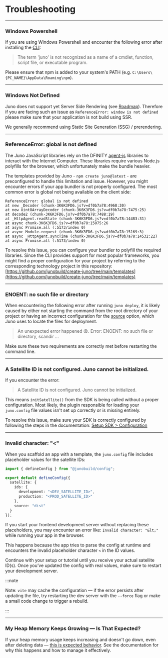 # Troubleshooting

---

### Windows Powershell

If you are using Windows Powershell and encounter the following error after installing the [CLI]:

> The term 'juno' is not recognized as a name of a cmdlet, function, script file, or executable program.

Please ensure that npm is added to your system's PATH (e.g. `C:\Users\{PC_NAME}\AppData\Roaming\npm`).

---

### Windows Not Defined

Juno does not support yet Server Side Rendering (see [Roadmap](./white-paper/roadmap.mdx)). Therefore if you are facing such an issue as `ReferenceError: window is not defined` please make sure that your application is not build using SSR.

We generally recommend using Static Site Generation (SSG) / prerendering.

---

### ReferenceError: global is not defined

The Juno JavaScript libraries rely on the DFINITY [agent-js](https://github.com/dfinity/agent-js/) libraries to interact with the Internet Computer. These libraries require various Node.js polyfills for the browser, which unfortunately make the bundle heavier.

The templates provided by Juno - `npm create juno@latest` - are preconfigured to handle this limitation and issue. However, you might encounter errors if your app bundler is not properly configured. The most common error is global not being available on the client side:

```
ReferenceError: global is not defined
at new _Decoder (chunk-3K6K3FD6.js?v=df0b7a78:4968:30)
at new Uint8ArrayDecoder (chunk-3K6K3FD6.js?v=df0b7a78:7475:25)
at decode2 (chunk-3K6K3FD6.js?v=df0b7a78:7488:19)
at _HttpAgent.readState (chunk-3K6K3FD6.js?v=df0b7a78:14483:31)
at async chunk-3K6K3FD6.js?v=df0b7a78:15075:26
at async Promise.all (:5173/index 0)
at async Module.request (chunk-3K6K3FD6.js?v=df0b7a78:15169:3)
at async _HttpAgent.syncTime (chunk-3K6K3FD6.js?v=df0b7a78:14532:22)
at async Promise.all (:5173/index 0)
```

To resolve this issue, you can configure your bundler to polyfill the required libraries. Since the CLI provides support for most popular frameworks, you might find a proper configuration for your project by referring to the corresponding technology project in this repository: [https://github.com/junobuild/create-juno/tree/main/templates](https://github.com/junobuild/create-juno/tree/main/templates)

---

### ENOENT: no such file or directory

When encountering the following error after running `juno deploy`, it is likely caused by either not starting the command from the root directory of your project or having an incorrect configuration for the [source](build/hosting/configuration.mdx#source) option, which Juno uses to locate the files for deployment.

> An unexpected error happened 😫. Error: ENOENT: no such file or directory, scandir ...

Make sure these two requirements are correctly met before restarting the command line.

---

### A Satellite ID is not configured. Juno cannot be initialized.

If you encounter the error:

> A Satellite ID is not configured. Juno cannot be initialized.

This means `initSatellite()` from the SDK is being called without a proper configuration. Most likely, the plugin responsible for loading your `juno.config` file values isn't set up correctly or is missing entirely.

To resolve this issue, make sure your SDK is correctly configured by following the steps in the documentation: [Setup SDK > Configuration](./setup-the-sdk.mdx#configuration)

---

### Invalid character: "&lt;"

When you scaffold an app with a template, the `juno.config` file includes placeholder values for the satellite IDs:

```typescript
import { defineConfig } from "@junobuild/config";

export default defineConfig({
  satellite: {
    ids: {
      development: "<DEV_SATELLITE_ID>",
      production: "<PROD_SATELLITE_ID>"
    },
    source: "dist"
  }
});
```

If you start your frontend development server without replacing these placeholders, you may encounter an error like: `Invalid character: "&lt;"` while running your app in the browser.

This happens because the app tries to parse the config at runtime and encounters the invalid placeholder character `<` in the ID values.

Continue with your setup or tutorial until you receive your actual satellite ID(s). Once you’ve updated the config with real values, make sure to restart your development server.

:::note

Note: `vite` may cache the configuration — if the error persists after updating the file, try restarting the dev server with the `--force` flag or make a small code change to trigger a rebuild.

:::

---

### My Heap Memory Keeps Growing — Is That Expected?

If your heap memory usage keeps increasing and doesn't go down, even after deleting data — [this is expected behavior](./miscellaneous/memory.md#behavior). See the documentation for why this happens and how to manage it effectively.

[CLI]: reference/cli.mdx
